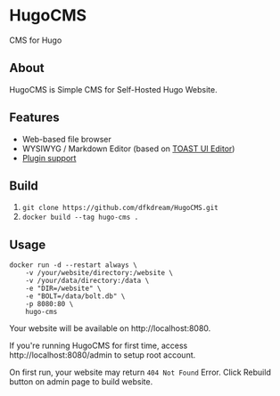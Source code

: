 # HugoCMS
CMS for Hugo
## About
HugoCMS is Simple CMS for Self-Hosted Hugo Website.
## Features
* Web-based file browser
* WYSIWYG / Markdown Editor (based on [TOAST UI Editor](https://github.com/nhn/tui.editor))
* [Plugin support](https://github.com/dfkdream/HugoCMS/tree/master/plugin)
## Build
1. `git clone https://github.com/dfkdream/HugoCMS.git`
2. `docker build --tag hugo-cms .`
## Usage
```shell script
docker run -d --restart always \
    -v /your/website/directory:/website \
    -v /your/data/directory:/data \
    -e "DIR=/website" \
    -e "BOLT=/data/bolt.db" \
    -p 8080:80 \
    hugo-cms
```
Your website will be available on http://localhost:8080.

If you're running HugoCMS for first time, access http://localhost:8080/admin to setup root account.

On first run, your website may return `404 Not Found` Error. Click Rebuild button on admin page to build website.